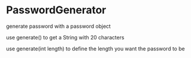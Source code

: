 # PasswordGenerator
generate password with a password object

use generate() to get a String with 20 characters

use generate(int length) to define the length you want the password to be
